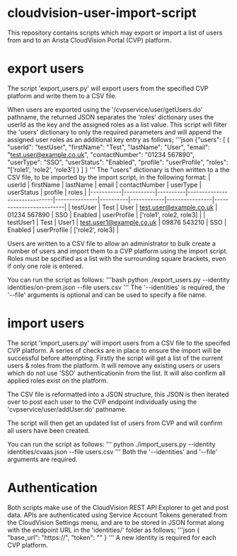 # cloudvision-user-import-script

This repository contains scripts which may export or import a list of users from and to an Arista CloudVision Portal (CVP) platform.

# export users

The script 'export_users.py' will export users from the specified CVP platform and write them to a CSV file.

When users are exported using the '/cvpservice/user/getUsers.do' pathname, the returned JSON separates the 'roles' dictionary uses the userId as the key and the assigned roles as a list value.
This script will filter the 'users' dictionary to only the required parameters and will append the assigned user roles as an additional key entry as follows;
'''json
{"users": [
    {
      "userId": "testUser",
      "firstName": "Test",
      "lastName": "User",
      "email": "test.user@example.co.uk",
      "contactNumber": "01234 567890",
      "userType": "SSO",
      "userStatus": "Enabled",
      "profile": "userProfile",
      "roles": "['role1', 'role2', 'role3']
    }
  ]
}
'''
The "users" dictionary is then written to a the CSV file, to be imported by the import script, in the following format:
| userId    | firstName | lastName | email                        | contactNumber | userType | userStatus | profile        | roles                   |
|-----------|-----------|----------|------------------------------|---------------|----------|------------|----------------|-------------------------|
| testUser  | Test      | User     | test.user@example.co.uk      | 01234 567890  | SSO      | Enabled    | userProfile    | ['role1', role2, role3] |
| testUser1 | Test      | User1    | test.user1@example.co.uk     | 09876 543210  | SSO      | Enabled    | userProfile    |    ['role2', role3]     |

Users are written to a CSV file to allow an administrator to bulk create a number of users and import them to a CVP platform using the import script.
Roles must be spcified as a list with the surrounding square brackets, even if only one role is entered.

You can run the script as follows:
'''bash
python ./export_users.py --identity identities/on-prem.json --file users.csv
'''
The '--identities' is required, the '--file' arguments is optional and can be used to specify a file name.

# import users

The script 'import_users.py' will import users from a CSV file to the specifed CVP platform.
A series of checks are in place to ensure the import will be successful before attempting.
Firstly the script will get a list of the current users & roles from the platform.
It will remove any existing users or users which do not use 'SSO' authenticationin from the list.
It will also confirm all applied roles exist on the platform.

The CSV file is reformatted into a JSON structure, this JSON is then iterated over to post each user to the CVP endpoint individually using the 'cvpservice/user/addUser.do' pathname.

The script will then get an updated list of users from CVP and will confirm all users have been created.

You can run the script as follows:
'''
python ./import_users.py --identity identities/cvaas.json --file users.csv
'''
Both the '--identities' and '--file' arguments are required.

# Authentication

Both scripts make use of the CloudVision REST API Explorer to get and post data. APIs are authenticated using Service Account Tokens generated from the CloudVision Settings menu, and are to be stored in JSON format along with the endpoint URL in the 'identities/' folder as follows;
'''json
{
    "base_url": "https://<cvp-url>",
    "token": "<service-account-token>"
}
'''
A new identity is required for each CVP platform.
